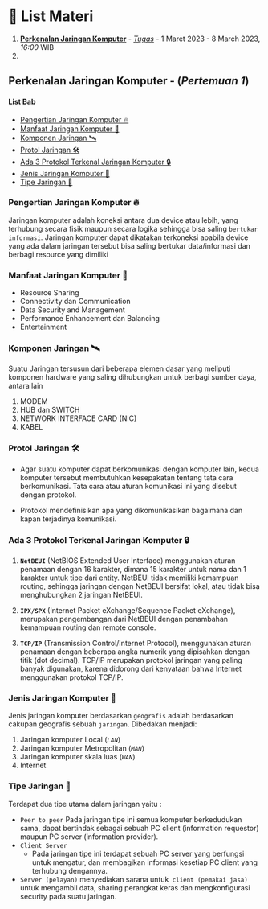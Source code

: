 # 🚀 List Materi

1.  [**Perkenalan Jaringan Komputer**](#) - [_Tugas_]() - 1 Maret 2023 - 8 March 2023, _16:00_ WIB
2.  [](#)

## Perkenalan Jaringan Komputer - (_Pertemuan 1_)

#### List Bab

- [Pengertian Jaringan Komputer 🔥](#pengertian-jaringan-komputer-🔥)
- [Manfaat Jaringan Komputer 🌠](#manfaat-jaringan-komputer-🌠)
- [Komponen Jaringan 🛰](#komponen-jaringan-🛰)
- [Protol Jaringan 🛠](#protol-jaringan-🛠)
- [Ada 3 Protokol Terkenal Jaringan Komputer 🔒](#ada-3-protokol-terkenal-jaringan-komputer-🔒)
- [Jenis Jaringan Komputer 🎊](#jenis-jaringan-komputer-🎊) 
- [Tipe Jaringan 🧵](#tipe-jaringan-🧵)

### Pengertian Jaringan Komputer 🔥

Jaringan komputer adalah koneksi antara dua device atau lebih, yang terhubung secara fisik maupun secara logika sehingga bisa saling `bertukar informasi`. Jaringan komputer dapat dikatakan terkoneksi apabila device yang ada dalam jaringan tersebut bisa saling bertukar data/informasi dan berbagi resource yang dimiliki

### Manfaat Jaringan Komputer 🌠

- Resource Sharing
- Connectivity dan Communication
- Data Security and Management
- Performance Enhancement dan Balancing
- Entertainment

### Komponen Jaringan 🛰

Suatu Jaringan tersusun dari beberapa elemen dasar yang meliputi komponen hardware yang saling dihubungkan untuk berbagi sumber daya, antara lain

1.  MODEM
2.  HUB dan SWITCH
3.  NETWORK INTERFACE CARD (NIC)
4.  KABEL

### Protol Jaringan 🛠

- Agar suatu komputer dapat berkomunikasi dengan komputer lain, kedua komputer tersebut membutuhkan kesepakatan tentang tata cara berkomunikasi. Tata cara atau aturan komunikasi ini yang disebut dengan protokol.

- Protokol mendefinisikan apa yang dikomunikasikan bagaimana dan kapan terjadinya komunikasi.

### Ada 3 Protokol Terkenal Jaringan Komputer 🔒

1. **`NetBEUI`** (NetBIOS Extended User Interface) menggunakan aturan penamaan dengan 16 karakter, dimana 15 karakter untuk nama dan 1 karakter untuk tipe dari entity. NetBEUI tidak memiliki kemampuan routing, sehingga jaringan dengan NetBEUI bersifat lokal, atau tidak bisa menghubungkan 2 jaringan NetBEUI.

2. **`IPX/SPX`** (Internet Packet eXchange/Sequence Packet eXchange), merupakan pengembangan dari NetBEUI dengan penambahan kemampuan routing dan remote console.

3. **`TCP/IP`** (Transmission Control/Internet Protocol), menggunakan aturan penamaan dengan beberapa angka numerik yang dipisahkan dengan titik (dot decimal).
   TCP/IP merupakan protokol jaringan yang paling banyak digunakan, karena didorong dari kenyataan bahwa Internet menggunakan protokol TCP/IP.

### Jenis Jaringan Komputer 🎊

Jenis jaringan komputer berdasarkan `geografis` adalah berdasarkan cakupan geografis sebuah `jaringan`. Dibedakan menjadi:

1. Jaringan komputer Local (_`LAN`_)
2. Jaringan komputer Metropolitan (_`MAN`_)
3. Jaringan komputer skala luas (_`WAN`_)
4. Internet

### Tipe Jaringan 🧵

Terdapat dua tipe utama dalam jaringan yaitu :

- `Peer to peer`
  Pada jaringan tipe ini semua komputer berkedudukan sama, dapat bertindak sebagai sebuah PC client (information requestor) maupun PC server (information provider).
- `Client Server`
  - Pada jaringan tipe ini terdapat sebuah PC server yang berfungsi untuk mengatur, dan membagikan informasi kesetiap PC client yang terhubung dengannya.
- `Server (pelayan)` menyediakan sarana untuk` client (pemakai jasa)` untuk mengambil data, sharing perangkat keras dan mengkonfigurasi security pada suatu jaringan.

